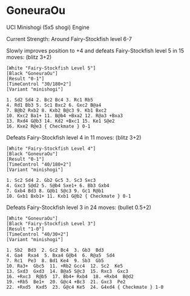# GoneuraOu

UCI Minishogi (5x5 shogi) Engine

Current Strength: Around Fairy-Stockfish level 6-7

Slowly improves position to +4 and defeats Fairy-Stockfish level 5 in 15 moves: (blitz 3+2)

```
[White "Fairy-Stockfish Level 5"]
[Black "GoneuraOu"]
[Result "0-1"]
[TimeControl "30/180+2"]
[Variant "minishogi"]

1. Sd2 Sd4 2. Bc2 Bc4 3. Rc1 Rb5
4. Rd1 Bb3 5. Sc1 Bxc2 6. Gxc2 B@a4
7. B@b2 Rxb2 8. Kxb2 B@c3 9. Kb1 Bxc2
10. Kxc2 Ba1+ 11. B@b4 +Bxa2 12. R@a3 +Bxa3
13. Rxd4 G@b3 14. Kd2 +Bxc1 15. Ke1 S@e2
16. Kxe2 R@e3 { Checkmate } 0-1
```

Defeats Fairy-Stockfish level 4 in 11 moves: (blitz 3+2)

```
[White "Fairy-Stockfish Level 4"]
[Black "GoneuraOu"]
[Result "0-1"]
[TimeControl "40/180+2"]
[Variant "minishogi"]

1. Sc2 Sd4 2. Gb2 Gc5 3. Sc3 Sxc3
4. Gxc3 S@d2 5. S@b4 Sxe1+ 6. Bb3 Gxb4
7. Gxb4 Bd3 8. G@b1 S@c3 9. Gc1 R@b1
10. Gxb1 Bxb1+ 11. Kxb1 G@b2 { Checkmate } 0-1
```

Defeats Fairy-Stockfish level 3 in 24 moves: (bullet 0.5+2)

```
[White "GoneuraOu"]
[Black "Fairy-Stockfish Level 3"]
[Result "1-0"]
[TimeControl "40/30+2"]
[Variant "minishogi"]

1. Sb2  Bd3  2. Gc2 Bc4  3. Gb3  Bd3 
4. Ga4  Rxa4  5. Bxa4 G@b4  6. R@a5  Sd4 
7. Rc1  Pe3  8. Bd1 Ke4  9. Sb3  Gb5 
10. Ra3+  Gbc5  11. +Rb2 Gcc4  12. Sc2  Ke5 
13. Sxd3  Gxd3  14. B@a5 S@c3  15. Rxc3  Gxc3 
16. +Rxc3  R@b5  17. Bb4+ Rxb4  18. +Rxb4  B@d2 
19. +Rb5  Be1+  20. G@c4 +Bc3  21. Gxc3  Pe2 
22. +Rxd5  Kxd5  23. G@c4 Ke5  24. G4xd4 { Checkmate } 1-0
```
